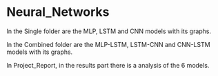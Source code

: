 # Neural_Networks
In the Single folder are the MLP, LSTM and CNN models with its graphs.


In the Combined folder are the MLP-LSTM, LSTM-CNN and CNN-LSTM models with its graphs.


In Project_Report, in the results part there is a analysis of the 6 models.
